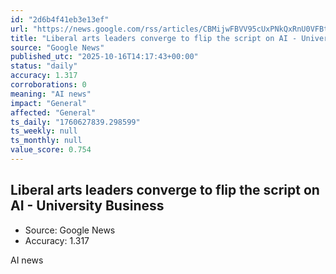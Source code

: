 ```yaml
---
id: "2d6b4f41eb3e13ef"
url: "https://news.google.com/rss/articles/CBMijwFBVV95cUxPNkQxRnU0VFBtWlRrNHhZM1ZYbEJGdTdVTWQ4VWNTQWt4LURSNUZJOGxCQWV2QjJLWDl1UnY5MXBkd243N1h4eFo0OTF4d0hGM19aUjNmWHk3QnRUeW1ReG5TZlVaSDc5bUdrSWVKV2hwUGhfdjEwZGhPQ29SMW13OFFMSVdMSWhtMWpXc0NUcw?oc=5"
title: "Liberal arts leaders converge to flip the script on AI - University Business"
source: "Google News"
published_utc: "2025-10-16T14:17:43+00:00"
status: "daily"
accuracy: 1.317
corroborations: 0
meaning: "AI news"
impact: "General"
affected: "General"
ts_daily: "1760627839.298599"
ts_weekly: null
ts_monthly: null
value_score: 0.754
---
```

## Liberal arts leaders converge to flip the script on AI - University Business

- Source: Google News
- Accuracy: 1.317

AI news
